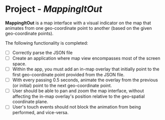 # Project - *MappingItOut*


**MappingItOut** is a map interface with a visual indicator on the
map that animates from one geo-coordinate point to another (based on the given geo-coordinate points).

The following functionality is completed:
- [ ] Correctly parse the JSON file
- [ ] Create an application where map view encompasses most of the screen
space.
- [ ] Within the app, you must add an in-map overlay that initially point to the first
geo-coordinate point provided from the JSON file.
- [ ] With every passing 0.5 seconds, animate the overlay from the previous (or
initial) point to the next geo-coordinate point.
- [ ] User should be able to pan and zoom the map interface, without affecting the
in-map overlay's position relative to the geo-spatial coordinate plane.
- [ ] User's touch events should not block the animation from being performed,
and vice-versa.